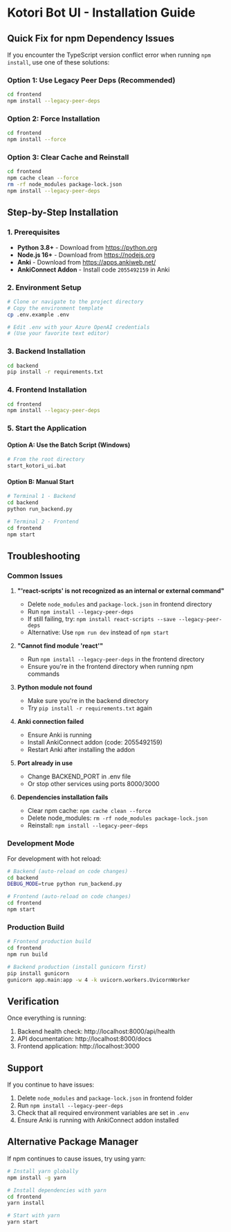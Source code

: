 # Kotori Bot UI - Installation Guide

## Quick Fix for npm Dependency Issues

If you encounter the TypeScript version conflict error when running `npm install`, use one of these solutions:

### Option 1: Use Legacy Peer Deps (Recommended)
```bash
cd frontend
npm install --legacy-peer-deps
```

### Option 2: Force Installation
```bash
cd frontend
npm install --force
```

### Option 3: Clear Cache and Reinstall
```bash
cd frontend
npm cache clean --force
rm -rf node_modules package-lock.json
npm install --legacy-peer-deps
```

## Step-by-Step Installation

### 1. Prerequisites
- **Python 3.8+** - Download from https://python.org
- **Node.js 16+** - Download from https://nodejs.org
- **Anki** - Download from https://apps.ankiweb.net/
- **AnkiConnect Addon** - Install code `2055492159` in Anki

### 2. Environment Setup
```bash
# Clone or navigate to the project directory
# Copy the environment template
cp .env.example .env

# Edit .env with your Azure OpenAI credentials
# (Use your favorite text editor)
```

### 3. Backend Installation
```bash
cd backend
pip install -r requirements.txt
```

### 4. Frontend Installation
```bash
cd frontend
npm install --legacy-peer-deps
```

### 5. Start the Application

#### Option A: Use the Batch Script (Windows)
```bash
# From the root directory
start_kotori_ui.bat
```

#### Option B: Manual Start
```bash
# Terminal 1 - Backend
cd backend
python run_backend.py

# Terminal 2 - Frontend  
cd frontend
npm start
```

## Troubleshooting

### Common Issues

1. **"'react-scripts' is not recognized as an internal or external command"**
   - Delete `node_modules` and `package-lock.json` in frontend directory
   - Run `npm install --legacy-peer-deps`
   - If still failing, try: `npm install react-scripts --save --legacy-peer-deps`
   - Alternative: Use `npm run dev` instead of `npm start`

2. **"Cannot find module 'react'"**
   - Run `npm install --legacy-peer-deps` in the frontend directory
   - Ensure you're in the frontend directory when running npm commands

3. **Python module not found**
   - Make sure you're in the backend directory
   - Try `pip install -r requirements.txt` again

4. **Anki connection failed**
   - Ensure Anki is running
   - Install AnkiConnect addon (code: 2055492159)
   - Restart Anki after installing the addon

5. **Port already in use**
   - Change BACKEND_PORT in .env file
   - Or stop other services using ports 8000/3000

6. **Dependencies installation fails**
   - Clear npm cache: `npm cache clean --force`
   - Delete node_modules: `rm -rf node_modules package-lock.json`
   - Reinstall: `npm install --legacy-peer-deps`

### Development Mode

For development with hot reload:

```bash
# Backend (auto-reload on code changes)
cd backend
DEBUG_MODE=true python run_backend.py

# Frontend (auto-reload on code changes)
cd frontend
npm start
```

### Production Build

```bash
# Frontend production build
cd frontend
npm run build

# Backend production (install gunicorn first)
pip install gunicorn
gunicorn app.main:app -w 4 -k uvicorn.workers.UvicornWorker
```

## Verification

Once everything is running:

1. Backend health check: http://localhost:8000/api/health
2. API documentation: http://localhost:8000/docs
3. Frontend application: http://localhost:3000

## Support

If you continue to have issues:

1. Delete `node_modules` and `package-lock.json` in frontend folder
2. Run `npm install --legacy-peer-deps`
3. Check that all required environment variables are set in `.env`
4. Ensure Anki is running with AnkiConnect addon installed

## Alternative Package Manager

If npm continues to cause issues, try using yarn:

```bash
# Install yarn globally
npm install -g yarn

# Install dependencies with yarn
cd frontend
yarn install

# Start with yarn
yarn start